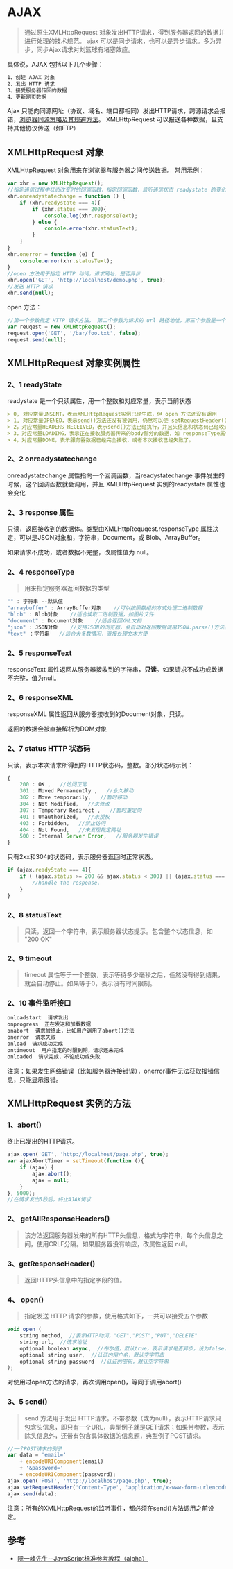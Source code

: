 # AJAX

> 通过原生XMLHttpRequest 对象发出HTTP请求，得到服务器返回的数据并进行处理的技术规范。 ajax 可以是同步请求，也可以是异步请求。多为异步，同步Ajax请求对刘篮球有堵塞效应。

具体说，AJAX 包括以下几个步骤：

```html
1、创建 AJAX 对象
2、发出 HTTP 请求
3、接受服务器传回的数据
4、更新网页数据
```

Ajax 只能向同源网址（协议、域名、端口都相同）发出HTTP请求，跨源请求会报错，[浏览器同源策略及其规避方法](http://www.ruanyifeng.com/blog/2016/04/same-origin-policy.html)。
XMLHttpRequest 可以报送各种数据，且支持其他协议传送（如FTP）

## XMLHttpRequest 对象

XMLHttpRequest 对象用来在浏览器与服务器之间传送数据。
常用示例：

```javascript
var xhr = new XMLHttpRequest();
//指定通信过程中状态改变时的回调函数，指定回调函数，监听通信状态 readystate 的变化
xhr.onreadystatechange = function () {
    if (xhr.readystate === 4){
        if (xhr.status === 200){
            console.log(xhr.responseText);
        } else {
            console.error(xhr.statusText);
        }
    }
}
xhr.onerror = function (e) {
    console.error(xhr.statusText);
}
//open 方法用于指定 HTTP 动词，请求网址，是否异步
xhr.open('GET', 'http://localhost/demo.php', true);
//发送 HTTP 请求
xhr.send(null);
```

open 方法：

```javascript
//第一个参数指定 HTTP 请求方法， 第二个参数为请求的 url 路径地址，第三个参数是一个布尔值，表示是否为异步请求，如果为false，则为同步请求
var reuqest = new XMLHttpRequest();
request.open('GET', '/bar/foo.txt', false);
request.send(null);
```

## XMLHttpRequest 对象实例属性

### 2、1 readyState

readystate 是一个只读属性，用一个整数和对应常量，表示当前状态

```markdown
> 0, 对应常量UNSENT，表示XMLHttpRequest实例已经生成，但 open 方法还没有调用
> 1, 对应常量OPENED，表示send()方法还没有被调用，仍然可以使 setRequestHeader()，设定HTTP请求的头信息。
> 2，对应常量HEADERS_RECEIVED，表示send()方法已经执行，并且头信息和状态码已经收到。
> 3，对应常量LOADING，表示正在接收服务器传来的body部分的数据，如 responseType属性是text或者空字符串，responseText就会包含已经收到的部分信息。
> 4，对应常量DONE，表示服务器数据已经完全接收，或者本次接收已经失败了。
```

### 2、2 onreadystatechange

onreadystatechange 属性指向一个回调函数，当readystatechange 事件发生的时候，这个回调函数就会调用，并且 XMLHttpRequest 实例的readystate 属性也会变化

### 2、3 response 属性

只读，返回接收到的数据体。类型由XMLHttpRequqest.responseType 属性决定，可以是JSON对象和，字符串，Document，或 Blob、ArrayBuffer。

如果请求不成功，或者数据不完整，改属性值为 null。

### 2、4 responseType

> 用来指定服务器返回数据的类型

```javascript
"" : 字符串 --默认值
"arraybuffer" : ArrayBuffer对象    //可以按照数组的方式处理二进制数据
"blob" : Blob对象    //适合读取二进制数据，如图片文件
"document" : Document对象    //适合返回XML文档
"json" : JSON对象    //支持JSON的浏览器，会自动对返回数据调用JSON.parse()方法。
"text" ：字符串   //适合大多数情况，直接处理文本方便
```

### 2、5 responseText

responseText 属性返回从服务器接收到的字符串，**只读**。如果请求不成功或数据不完整，值为null。

### 2、6 responseXML

responseXML 属性返回从服务器接收到的Document对象，只读。

返回的数据会被直接解析为DOM对象

### 2、7 status HTTP 状态码

只读，表示本次请求所得到的HTTP状态码，整数。部分状态码示例：

```javascript
{
    200 : OK ,   //访问正常
    301 : Moved Permanently ,   //永久移动
    302 : Move temporarily,   //暂时移动
    304 : Not Modified,   //未修改
    307 : Temporary Redirect ,   //暂时重定向
    401 : Unauthorized,   //未授权
    403 : Forbidden,   //禁止访问
    404 : Not Found,   //未发现指定网址
    500 : Internal Server Error,   //服务器发生错误
}
```

只有2xx和304的状态码，表示服务器返回时正常状态。

```javascript
if (ajax.readyState === 4){
    if ( (ajax.status >= 200 && ajax.status < 300) || (ajax.status === 304) ) {
        //handle the response.
    }
}
```

### 2、8 statusText

> 只读，返回一个字符串，表示服务器状态提示。包含整个状态信息，如 "200 OK"

### 2、9 timeout

> timeout 属性等于一个整数，表示等待多少毫秒之后，任然没有得到结果，就会自动停止。如果等于0，表示没有时间限制。

### 2、10 事件监听接口

```html
onloadstart  请求发出
onprogress  正在发送和加载数据
onabort  请求被终止，比如用户调用了abort()方法
onerror  请求失败
onload  请求成功完成
ontimeout  用户指定的时限到期，请求还未完成
onloaded  请求完成，不论成功或失败
```

注意：如果发生网络错误（比如服务器连接错误），onerror事件无法获取报错信息，只能显示报错。

## XMLHttpRequest 实例的方法

### 1、abort()

终止已发出的HTTP请求。

```javascript
ajax.open('GET', 'http://localhost/page.php', true);
var ajaxAbortTimer = setTimeout(function (){
    if (ajax) {
        ajax.abort();
        ajax = null;
    }
}, 5000);
//在请求发出5秒后，终止AJAX请求
```

### 2、 getAllResponseHeaders()

> 该方法返回服务器发来的所有HTTP头信息，格式为字符串，每个头信息之间，使用CRLF分隔。如果服务器没有响应，改属性返回 null。

### 3、getResponseHeader()

> 返回HTTP头信息中的指定字段的值。

### 4、 open()

> 指定发送 HTTP 请求的参数，使用格式如下，一共可以接受五个参数

```javascript
void open (
    string method,  //表示HTTP动词，"GET","POST","PUT","DELETE"
    string url,  //请求地址
    optional boolean async,  //布尔值，默认true，表示请求是否异步，设为false，则为同步请求
    optional string user,  //认证的用户名，默认空字符串
    optional string password  //认证的密码，默认空字符串
);
```

对使用过open方法的请求，再次调用open()，等同于调用abort()

### 3、5 send()

> send 方法用于发出 HTTP请求。不带参数（或为null），表示HTTP请求只包含头信息，即只有一个URL，典型例子就是GET请求；如果带参数，表示除头信息外，还带有包含具体数据的信息题，典型例子POST请求。

```javascript
//一个POST请求的例子
var data = 'email='
    + encodeURIComponent(email)
    + '&password='
    + encodeURIComponent(password);
ajax.open('POST', 'http://localhost/page.php', true);
ajax.setRequestHeader('Content-Type', 'application/x-www-form-urlencoded');
ajax.send(data);
```

注意：所有的XMLHttpRequest的监听事件，都必须在send()方法调用之前设定。

## 参考

- [阮一峰先生--JavaScript标准参考教程（alpha）](http://javascript.ruanyifeng.com/bom/ajax.html)